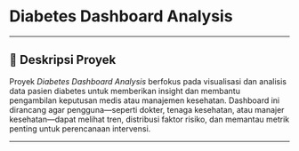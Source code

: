 # Diabetes Dashboard Analysis
---

## 📌 Deskripsi Proyek

Proyek *Diabetes Dashboard Analysis* berfokus pada visualisasi dan analisis data pasien diabetes untuk memberikan insight dan membantu pengambilan keputusan medis atau manajemen kesehatan. Dashboard ini dirancang agar pengguna—seperti dokter, tenaga kesehatan, atau manajer kesehatan—dapat melihat tren, distribusi faktor risiko, dan memantau metrik penting untuk perencanaan intervensi.

---
